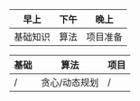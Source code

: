 | 早上 | 下午 | 晚上 |
| ------ | ------ | ------ |
| 基础知识 | 算法 | 项目准备 |

| 基础 | 算法 | 项目 |
| ------ | ------ | ------ |
| / | 贪心/动态规划 | / |
